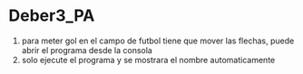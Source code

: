 # Deber3_PA
1. para meter gol en el campo de futbol tiene que mover las flechas, puede abrir el programa desde la consola 
2. solo ejecute el programa y se mostrara el nombre automaticamente 
